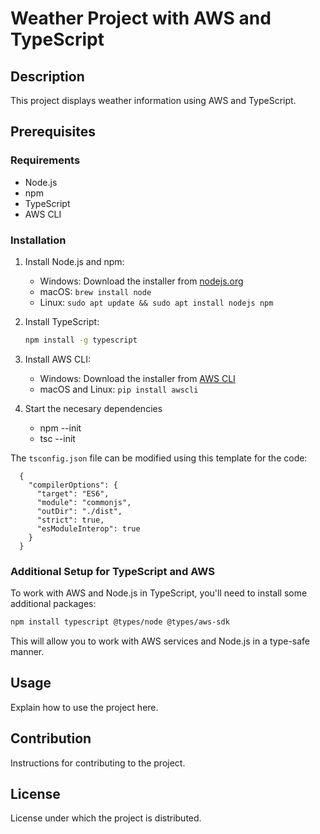 # Weather Project with AWS and TypeScript

## Description
This project displays weather information using AWS and TypeScript.

## Prerequisites

### Requirements
- Node.js
- npm
- TypeScript
- AWS CLI

### Installation
1. Install Node.js and npm:
    - Windows: Download the installer from [nodejs.org](https://nodejs.org/en/download/)
    - macOS: `brew install node`
    - Linux: `sudo apt update && sudo apt install nodejs npm`

2. Install TypeScript:
    ```bash
    npm install -g typescript
    ```

3. Install AWS CLI:
    - Windows: Download the installer from [AWS CLI](https://aws.amazon.com/cli/)
    - macOS and Linux: `pip install awscli`

4. Start the necesary dependencies 
    - npm --init
    - tsc --init

The `tsconfig.json` file can be modified using this template for the code: 

```
  {
    "compilerOptions": {
      "target": "ES6",
      "module": "commonjs",
      "outDir": "./dist",
      "strict": true,
      "esModuleInterop": true
    }
  }
```

### Additional Setup for TypeScript and AWS

To work with AWS and Node.js in TypeScript, you'll need to install some additional packages:

```bash
npm install typescript @types/node @types/aws-sdk
```

This will allow you to work with AWS services and Node.js in a type-safe manner.


## Usage
Explain how to use the project here.

## Contribution
Instructions for contributing to the project.

## License
License under which the project is distributed.
